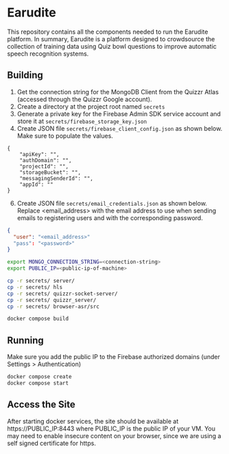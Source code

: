 
# Earudite
This repository contains all the components needed to run the Earudite platform. In summary, Earudite is a platform designed to crowdsource the collection of training data using Quiz bowl questions to improve automatic speech recognition systems.

## Building

1. Get the connection string for the MongoDB Client from the Quizzr Atlas (accessed through the Quizzr Google account). 
2. Create a directory at the project root  named `secrets`
3. Generate a private key for the Firebase Admin SDK service account and store it at `secrets/firebase_storage_key.json`
4. Create JSON file `secrets/firebase_client_config.json` as shown below. Make sure to populate the values.
```
{
    "apiKey": "",
    "authDomain": "",
    "projectId": "",
    "storageBucket": "",
    "messagingSenderId": "",
    "appId": ""
}
```
6. Create JSON file `secrets/email_credentials.json` as shown below. Replace <email_address> with the email address to use when sending emails to registering users and <password> with the corresponding password.
```json
{
  "user": "<email_address>"
  "pass": "<password>"
}
```
```sh
export MONGO_CONNECTION_STRING=<connection-string>
export PUBLIC_IP=<public-ip-of-machine>

cp -r secrets/ server/
cp -r secrets/ hls
cp -r secrets/ quizzr-socket-server/
cp -r secrets/ quizzr_server/
cp -r secrets/ browser-asr/src

docker compose build
```

## Running
Make sure you add the public IP to the Firebase authorized domains (under Settings > Authentication)

```sh
docker compose create
docker compose start
```

## Access the Site
After starting docker services, the site should be available at https://PUBLIC_IP:8443 where PUBLIC_IP is the public IP of your VM.
You may need to enable insecure content on your browser, since we are using a self signed certificate for https.
